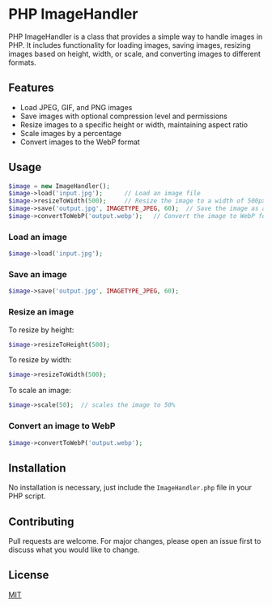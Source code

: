 # PHP ImageHandler

PHP ImageHandler is a class that provides a simple way to handle images in PHP. It includes functionality for loading images, saving images, resizing images based on height, width, or scale, and converting images to different formats.

## Features

- Load JPEG, GIF, and PNG images
- Save images with optional compression level and permissions
- Resize images to a specific height or width, maintaining aspect ratio
- Scale images by a percentage
- Convert images to the WebP format

## Usage

```php
$image = new ImageHandler();
$image->load('input.jpg');      // Load an image file
$image->resizeToWidth(500);     // Resize the image to a width of 500px
$image->save('output.jpg', IMAGETYPE_JPEG, 60);  // Save the image as a JPEG with a quality of 60
$image->convertToWebP('output.webp');   // Convert the image to WebP format
```

### Load an image

```php
$image->load('input.jpg');
```

### Save an image

```php
$image->save('output.jpg', IMAGETYPE_JPEG, 60);
```

### Resize an image

To resize by height:

```php
$image->resizeToHeight(500);
```

To resize by width:

```php
$image->resizeToWidth(500);
```

To scale an image:

```php
$image->scale(50);  // scales the image to 50%
```

### Convert an image to WebP

```php
$image->convertToWebP('output.webp');
```

## Installation

No installation is necessary, just include the `ImageHandler.php` file in your PHP script.

## Contributing

Pull requests are welcome. For major changes, please open an issue first to discuss what you would like to change.

## License

[MIT](https://choosealicense.com/licenses/mit/)
